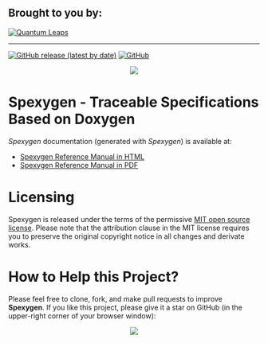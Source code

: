 ## Brought to you by:
[![Quantum Leaps](https://www.state-machine.com/attachments/logo_ql_400.png)](https://www.state-machine.com)
<hr>

[![GitHub release (latest by date)](https://img.shields.io/github/v/release/QuantumLeaps/spexygen)](https://github.com/QuantumLeaps/spexygen/releases/latest)
[![GitHub](https://img.shields.io/github/license/QuantumLeaps/spexygen)](https://github.com/QuantumLeaps/spexygen/blob/main/LICENSE)

<p align="center">
<a href="https://www.state-machine.com/spexygen">
<img src="https://www.state-machine.com/spexygen/banner_spexygen.webp"/></a>
</p>

# Spexygen - Traceable Specifications Based on Doxygen
_Spexygen_ documentation (generated with _Spexygen_) is available at:
- [Spexygen Reference Manual in HTML](https://www.state-machine.com/spexygen)
- [Spexygen Reference Manual in PDF](https://www.state-machine.com/spexygen/DOC_MAN_SPX.pdf)

# Licensing
Spexygen is released under the terms of the permissive [MIT open source license](LICENSE).
Please note that the attribution clause in the MIT license requires you to preserve
the original copyright notice in all changes and derivate works.

# How to Help this Project?
Please feel free to clone, fork, and make pull requests to improve **Spexygen**.
If you like this project, please give it a star on GitHub (in the upper-right corner
of your browser window):

<p align="center">
<img src="https://www.state-machine.com/attachments/github-star.jpg"/>
</p>
